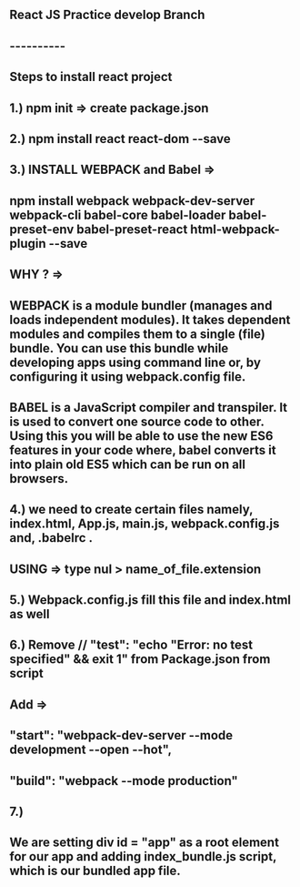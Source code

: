 ## React JS Practice  develop Branch
##           ----------
## Steps to install react project 
## 1.) npm init => create package.json
## 2.) npm install react react-dom  --save
## 3.) INSTALL WEBPACK and Babel =>
## npm install webpack webpack-dev-server webpack-cli babel-core babel-loader babel-preset-env babel-preset-react html-webpack-plugin  --save
## WHY ? => 

## WEBPACK is a module bundler (manages and loads independent modules). It takes dependent modules and compiles them to a single (file) bundle. You can use this bundle while developing apps using command line or, by configuring it using webpack.config file.

## BABEL is a JavaScript compiler and transpiler. It is used to convert one source code to other. Using this you will be able to use the new ES6 features in your code where, babel converts it into plain old ES5 which can be run on all browsers.

## 4.) we need to create certain files namely, index.html, App.js, main.js, webpack.config.js and, .babelrc .
## USING => type nul > name_of_file.extension

## 5.) Webpack.config.js fill this file and index.html as well

## 6.) Remove // "test": "echo \"Error: no test specified\" && exit 1" from Package.json from script 
##     Add => 
##              "start": "webpack-dev-server --mode development --open --hot",
##              "build": "webpack --mode production"


## 7.) 
##  We are setting div id = "app" as a root element for our app and adding index_bundle.js script, which is our bundled app file.